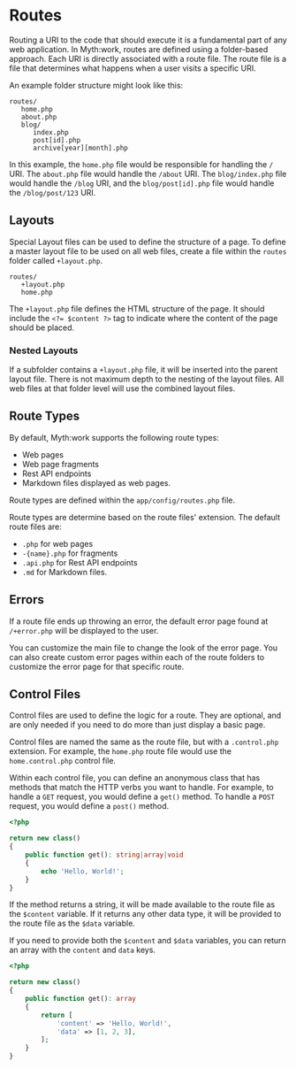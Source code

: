 # Routes

Routing a URI to the code that should execute it is a fundamental part of any web application. In Myth:work, routes are defined using a folder-based approach.
Each URI is directly associated with a route file. The route file is a file that determines what happens when a user visits a specific URI.

An example folder structure might look like this:

```
routes/
   home.php
   about.php
   blog/
      index.php
      post[id].php
      archive[year][month].php
```

In this example, the `home.php` file would be responsible for handling the `/` URI. The `about.php` file would handle the `/about` URI.
The `blog/index.php` file would handle the `/blog` URI, and the `blog/post[id].php` file would handle the `/blog/post/123` URI.

## Layouts

Special Layout files can be used to define the structure of a page. To define a master layout file to be used on all web files, create a file within
the `routes` folder called `+layout.php`.

```
routes/
   +layout.php
   home.php
```

The `+layout.php` file defines the HTML structure of the page. It should include the `<?= $content ?>` tag to indicate where the content of the page should be placed.

### Nested Layouts

If a subfolder contains a `+layout.php` file, it will be inserted into the parent layout file. There is not maximum depth to the nesting of the layout files.
All web files at that folder level will use the combined layout files.

## Route Types

By default, Myth:work supports the following route types:

-   Web pages
-   Web page fragments
-   Rest API endpoints
-   Markdown files displayed as web pages.

Route types are defined within the `app/config/routes.php` file.

Route types are determine based on the route files' extension. The default route files are:

-   `.php` for web pages
-   `-{name}.php` for fragments
-   `.api.php` for Rest API endpoints
-   `.md` for Markdown files.

## Errors

If a route file ends up throwing an error, the default error page found at `/+error.php` will be displayed to the user.

You can customize the main file to change the look of the error page. You can also create custom error pages within
each of the route folders to customize the error page for that specific route.

## Control Files

Control files are used to define the logic for a route. They are optional, and are only needed if you need to do more than just display a basic page.

Control files are named the same as the route file, but with a `.control.php` extension. For example, the `home.php` route file would use the `home.control.php` control file.

Within each control file, you can define an anonymous class that has methods that match the HTTP verbs you want to handle. For example, to handle a `GET` request, you
would define a `get()` method. To handle a `POST` request, you would define a `post()` method.

```php
<?php

return new class()
{
    public function get(): string|array|void
    {
        echo 'Hello, World!';
    }
}
```

If the method returns a string, it will be made available to the route file as the `$content` variable. If it returns any other data type,
it will be provided to the route file as the `$data` variable.

If you need to provide both the `$content` and `$data` variables, you can return an array with the `content` and `data` keys.

```php
<?php

return new class()
{
    public function get(): array
    {
        return [
            'content' => 'Hello, World!',
            'data' => [1, 2, 3],
        ];
    }
}
```
